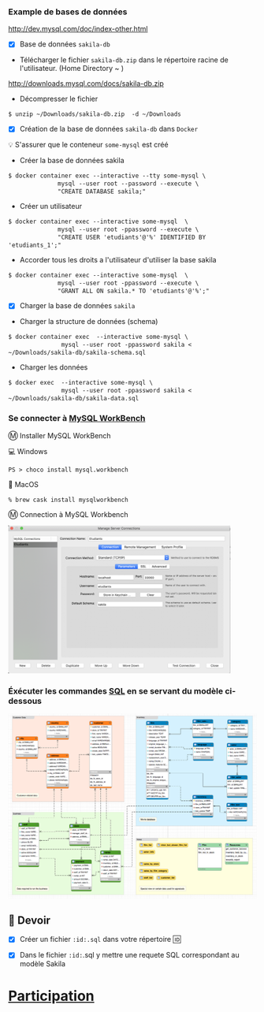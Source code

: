 
### Example de bases de données
http://dev.mysql.com/doc/index-other.html

- [x] Base de données `sakila-db`

* Télécharger le fichier `sakila-db.zip` dans le répertoire racine de l'utilisateur. (Home Directory ~ )

http://downloads.mysql.com/docs/sakila-db.zip

* Décompresser le fichier

```
$ unzip ~/Downloads/sakila-db.zip  -d ~/Downloads
```

- [x] Création de la base de données `sakila-db` dans `Docker`

:bulb: S'assurer que le conteneur `some-mysql` est créé

* Créer la base de données sakila

```
$ docker container exec --interactive --tty some-mysql \
              mysql --user root --password --execute \
              "CREATE DATABASE sakila;"
```

* Créer un utilisateur

```
$ docker container exec --interactive some-mysql  \
              mysql --user root -ppassword --execute \
              "CREATE USER 'etudiants'@'%' IDENTIFIED BY 'etudiants_1';"
```

* Accorder tous les droits a l'utilisateur d'utiliser la base sakila

```
$ docker container exec --interactive some-mysql  \
              mysql --user root -ppassword --execute \
              "GRANT ALL ON sakila.* TO 'etudiants'@'%';"
```

- [x] Charger la base de données `sakila`

- Charger la structure de données (schema)


```
$ docker container exec  --interactive some-mysql \
               mysql --user root -ppassword sakila < ~/Downloads/sakila-db/sakila-schema.sql
```

- Charger les données

```
$ docker exec  --interactive some-mysql \
               mysql --user root -ppassword sakila < ~/Downloads/sakila-db/sakila-data.sql
```

### Se connecter à [MySQL WorkBench](https://www.mysql.com/fr/products/workbench/)

:m: Installer MySQL WorkBench

:computer: Windows

```
PS > choco install mysql.workbench
```
:apple: MacOS

```
% brew cask install mysqlworkbench
```

:m: Connection à MySQL Workbench

<img src="images/connection.png" width="451" heigth="300"></img>

### Éxécuter les commandes [SQL](../S.SQLCommands) en se servant du modèle ci-dessous

![image](images/sakila.png)

## :bookmark: Devoir 

- [x] Créer un fichier `:id:.sql` dans votre répertoire :id:

- [x] Dans le fichier `:id:`.sql y mettre une requete SQL correspondant au modèle Sakila

# [Participation](.scripts/Participation.md)
